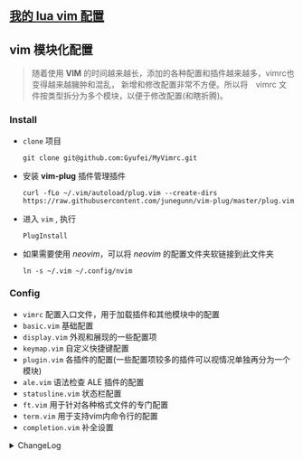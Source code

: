 [我的 lua vim 配置](https://github.com/Gyufei/MyLuaVimConfig)
---

## vim 模块化配置

> 随着使用 **VIM** 的时间越来越长，添加的各种配置和插件越来越多，vimrc也变得越来越臃肿和混乱，
> 新增和修改配置非常不方便。所以将　vimrc 文件按类型拆分为多个模块，以便于修改配置(和瞎折腾)。


### Install
+ `clone` 项目 
  ```
  git clone git@github.com:Gyufei/MyVimrc.git
  ```
+ 安装 **vim-plug** 插件管理插件
  ```
  curl -fLo ~/.vim/autoload/plug.vim --create-dirs https://raw.githubusercontent.com/junegunn/vim-plug/master/plug.vim
  ```
+ 进入 `vim` , 执行
  ```
  PlugInstall
  ```
+ 如果需要使用 *neovim*，可以将 *neovim* 的配置文件夹软链接到此文件夹
  ```
  ln -s ~/.vim ~/.config/nvim
  ```

### Config

+ `vimrc` 配置入口文件，用于加载插件和其他模块中的配置
+ `basic.vim` 基础配置
+ `display.vim`   外观和展现的一些配置项
+ `keymap.vim` 自定义快捷键配置
+ `plugin.vim` 各插件的配置(一些配置项较多的插件可以视情况单独再分为一个模块)
+ `ale.vim`    语法检查 ALE 插件的配置
+ `statusline.vim` 状态栏配置
+ `ft.vim` 用于针对各种格式文件的专门配置
+ `term.vim` 用于支持vim内命令行的配置
+ `completion.vim` 补全设置

<details>
<summary>ChangeLog</summary>
  
+ *2018-7-20* 
  舍弃了主目录下的`.vimrc`文件，将配置移动到`.vim`文件夹中,便于版本管理。
+ *2018-11-20* 
  尝试同时兼容vim 和 nvim
+ *2019-4-15* 
  弃用 `ag.vim`, 使用 `ctrlsf`
+ *2019-5-29* 
  弃用 `YCM`,全面拥抱 `CoC.nvim`(为了`language server`)
+ *2019-6-5*  
  替换 状态栏插件 `airline.vim` 为 `lightline.vim`
+ *2019-6-6*  
  替换 `git` 相关插件 `vim-fugitive` 和 `vim-signify` 为 `coc-git`
  替换全局搜索插件 `ctrlp`  和 `ctrlsf` 为 `fzf.vim`:
  + 需要安装 `fzf` 
  + 需要安装 `fd` 和 `Rg(ripgrep)`, 可选安装 `highlight` 从而高亮预览结果, *MAC* 下均可使用 `homebrew` 安装, *Win* 下使用 `scoop` 安装
  + 需要设置命令行全局变量来设置 `fzf` 的搜索行为
    ```
    export FZF_DEFAULT_COMMAND="fd --exclude={.git,.idea,.vscode,.sass-cache,node_modules,build,dist} --type file --hidden"
    export FZF_DEFAULT_OPTS="--height 40% --layout=reverse"
    ```
    ps: `windows`下 `powershell` 设置环境变量方式为 `[environment]::SetEnvironmentvariable(name, value)`
+ *2019-9-18*
  更新 typescript 语法高亮插件(typescript.vim -> yats.vim)
+ *2019-9-24*
  添加显示文件类型图标插件 `vim-devicons`, 并根据插件要求更换字体为 [Noto Mono Nerd Font Compolete Mono](https://github.com/ryanoasis/nerd-fonts/tree/master/patched-fonts/Noto/Mono)
+ *2021-3-23*
  添加 vscode-neovim 配置支持, 使 vscode 可以直接调用 neovim
+ *2022-12-14*
  迁移到[lua nvim 配置](https://github.com/Gyufei/MyLuaVimConfig)，
  此 vim 和 nvim 通用配置做最简化处理 只保留几个辅助输入的简单插件，在某些轻量级场景例如浏览代码或快速起步场景够用即可
  后续不再使用和维护
</details>
